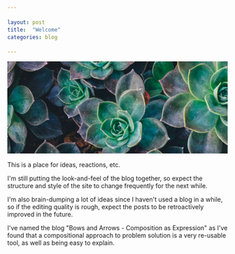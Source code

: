 ```yaml
---

layout: post
title:  "Welcome"
categories: blog

---
```


<img src="/images/fulls/cabbages.jpg" class="fit image" />

This is a place for ideas, reactions, etc.

I'm still putting the look-and-feel of the blog together, so
expect the structure and style of the site to change frequently
for the next while.

I'm also brain-dumping a lot of ideas since I haven't used a blog
in a while, so if the editing quality is rough, expect the posts
to be retroactively improved in the future.

<!--more-->

I've named the blog "Bows and Arrows - Composition as Expression"
as I've found that a compositional approach to problem solution
is a very re-usable tool, as well as being easy to explain.

